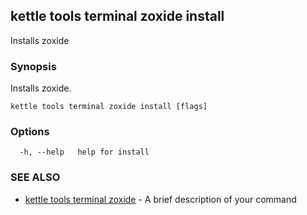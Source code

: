 ## kettle tools terminal zoxide install

Installs zoxide

### Synopsis

Installs zoxide.

```
kettle tools terminal zoxide install [flags]
```

### Options

```
  -h, --help   help for install
```

### SEE ALSO

* [kettle tools terminal zoxide](kettle_tools_terminal_zoxide.md)	 - A brief description of your command

